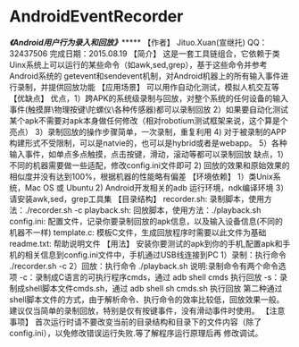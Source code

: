 # AndroidEventRecorder
*************************************《Android用户行为录入和回放》******************************************
【作者】
		Jituo.Xuan(宣继托)	QQ：32437506		完成日期：2015.08.19
【简介】
		这是一套工具链组合，它依赖于类Uinx系统上可以运行的某些命令（如awk,sed,grep），基于这些命令并参考Android系统的
		getevent和sendevent机制，对Android机器上的所有输入事件进行录制，并提供回放功能
【应用场景】
		可以用作自动化测试，模拟人机交互等
【优缺点】
		优点，1）跨APK的系统级录制与回放，对整个系统的任何设备的输入事件(触摸屏\物理按键\陀螺仪\各种传感器)都可以录制回放
		     2）如果要自动化测试某个apk不需要对apk本身做任何修改（相对robotium测试框架来说，这个算是个亮点）
		     3）录制回放的操作步骤简单，一次录制，重复利用
		     4) 对于被录制的APP构建形式不受限制，可以是natvie的，也可以是hybrid或者是webapp。
		     5）各种输入事件，如单点多点触摸，点击按键，滑动，滚动等都可以录制回放
		缺点，1）不同的机器需要做一些适配，修改config.ini文件即可
		     2) 回放的效果和原始效果的相似度并没有达到100%，根据机器的性能略有偏差
【环境依赖】
		1）类Unix系统，Mac OS 或 Ubuntu
		2) Android开发相关的adb 运行环境，ndk编译环境
		3）请安装awk,sed，grep工具集
【目录结构】
		recorder.sh:	录制脚本，使用方法：./recorder.sh -c
		playback.sh:	回放脚本，使用方法：./playback.sh
		config.ini:		配置文件，记录你要录制回放的apk信息，以及输入设备信息(不同的机器不一样)
		template.c:		模板C文件，生成回放程序时需要以此文件为基础
		readme.txt:		帮助说明文件
【用法】
		安装你要测试的apk到你的手机,配置apk和手机的相关信息到config.ini文件中，手机通过USB线连接到PC
		1）录制：执行命令 ./recorder.sh -c
		2）回放：执行命令 ./playback.sh
	    说明:录制命令有两个命令选项 
	    		-c：录制成C语言的可执行程序cmds，通过 adb shell cmds 执行回放
	    	    -s：录制成shell脚本文件cmds.sh，通过 adb shell sh cmds.sh 执行回放
	    第二种通过shell脚本文件的方式，由于解析命令、执行命令的效率比较低，回放效果一般。
	    建议仅当简单的录制回放，特别是仅有按键事件，没有滑动事件时使用。
【注意事项】
	   首次运行时请不要改变当前的目录结构和目录下的文件内容（除了config.ini），以免修改错误运行失败.等了解程序运行原理后再
	   修改调试。